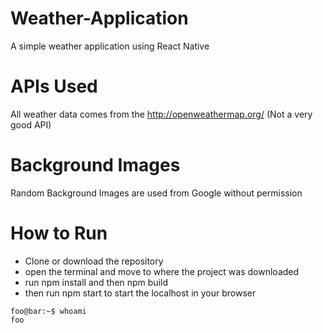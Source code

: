 # Weather-Application
A simple weather application using React Native 

# APIs Used 
All weather data comes from the http://openweathermap.org/ (Not a very good API)

# Background Images
Random Background Images are used from Google without permission

# How to Run
+ Clone or download the repository
+ open the terminal and move to where the project was downloaded 
+ run npm install and then npm build
+ then run npm start to start the localhost in your browser 




```console
foo@bar:~$ whoami
foo
```

